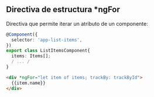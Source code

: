 ## Directiva de estructura *ngFor

Directiva que permite iterar un atributo de un componente:
```ts
@Component({
  selector: 'app-list-items',
})
export class ListItemsComponent{
  items: Items[];
  / ... /
}
```

```html
<div *ngFor="let item of items; trackBy: trackById">
  {{item.name}}
</div>
```
